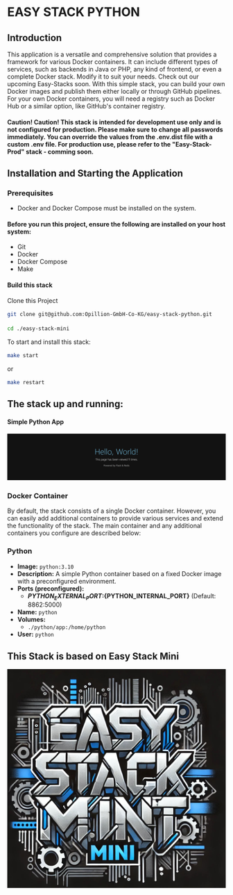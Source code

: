 # EASY STACK PYTHON

## Introduction
This application is a versatile and comprehensive solution that provides a framework for various Docker containers. It can include different types of services, such as backends in Java or PHP, any kind of frontend, or even a complete Docker stack. Modify it to suit your needs. Check out our upcoming Easy-Stacks soon.
With this simple stack, you can build your own Docker images and publish them either locally or through GitHub pipelines. For your own Docker containers, you will need a registry such as Docker Hub or a similar option, like GitHub's container registry.

#### Caution! Caution! This stack is intended for development use only and is not configured for production. Please make sure to change all passwords immediately. You can override the values from the .env.dist file with a custom .env file. For production use, please refer to the "Easy-Stack-Prod" stack - comming soon.

## Installation and Starting the Application
### Prerequisites
- Docker and Docker Compose must be installed on the system.

#### Before you run this project, ensure the following are installed on your host system:

- Git
- Docker
- Docker Compose
- Make

#### Build this stack


Clone this Project

```sh
git clone git@github.com:Opillion-GmbH-Co-KG/easy-stack-python.git

cd ./easy-stack-mini

 ```

To start and install this stack:

```sh
make start
 ```
or

```sh
make restart
```

## The stack up and running:
#### Simple Python App
![Alt text](.makefile/assets/python.png?raw=true" "Simple Python App")

### Docker Container
By default, the stack consists of a single Docker container. However, you can easily add additional containers to provide various services and extend the functionality of the stack. The main container and any additional containers you configure are described below:

### **Python**
- **Image:** `python:3.10`
- **Description:** A simple Python container based on a fixed Docker image with a preconfigured environment.
- **Ports (preconfigured):**
   - **${PYTHON_EXTERNAL_PORT}:${PYTHON_INTERNAL_PORT}** (Default: 8862:5000)
- **Name:** `python`
- **Volumes:**
   - `./python/app:/home/python`
- **User:** `python`


## This Stack is based on Easy Stack Mini

[![Easy Stack Mini - DALL-E Image](.makefile/assets/easy-stack-mini.jpg?raw=true)](https://github.com/Opillion-GmbH-Co-KG/easy-stack-mini)


